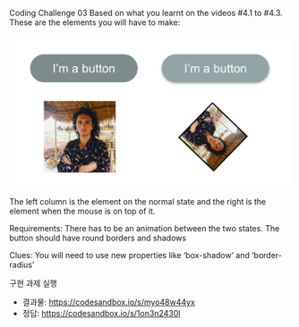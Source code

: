 Coding Challenge 03
Based on what you learnt on the videos #4.1 to #4.3.
These are the elements you will have to make:

![image](./image/screenshot.png)

The left column is the element on the normal state and the right is the element when the mouse is on top of it.

Requirements:
There has to be an animation between the two states.
The button should have round borders and shadows

Clues:
You will need to use new properties like ‘box-shadow’ and ‘border-radius’

구현 과제 실행
- 결과물: https://codesandbox.io/s/myo48w44yx
- 정답: https://codesandbox.io/s/1on3n2430l
 
